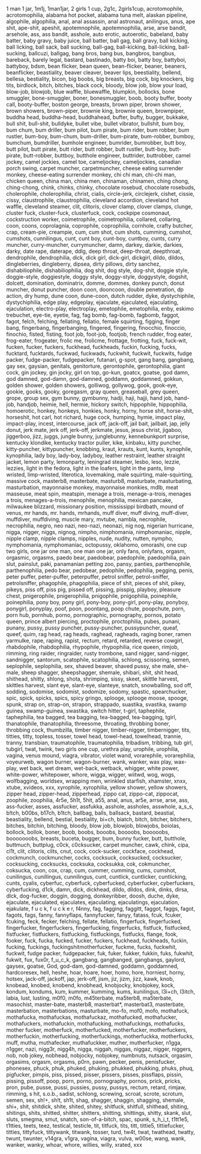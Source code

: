 1 man 1 jar, 1m1j, 1man1jar, 2 girls 1 cup, 2g1c, 2girls1cup, acrotomophile, acrotomophilia, alabama hot pocket, alabama tuna melt, alaskan pipeline, algophile, algophilia, anal, anal assassin, anal astronaut, anilingus, anus, ape shit, ape-shit, apeshit, apotemnophile, apotemnophilia, arse, arse bandit, arsehole, ass, ass bandit, asshole, auto erotic, autoerotic, babeland, baby batter, baby gravy, baby juice, ball batter, ball gag, ball gravy, ball kicking, ball licking, ball sack, ball sucking, ball-gag, ball-kicking, ball-licking, ball-sucking, ballcuzi, ballgag, bang bros, bang bus, bangbros, bangbus, bareback, barely legal, bastard, bastinado, batty boi, batty boy, battyboi, battyboy, bdsm, bean flicker, bean queen, bean-flicker, beaner, beaners, beanflicker, beastiality, beaver cleaver, beaver lips, beestiality, bellend, bellesa, bestiality, bicon, big boobs, big breasts, big cock, big knockers, big tits, birdlock, bitch, bitches, black cock, bloody, blow job, blow your load, blow-job, blowjob, blue waffle, bluewaffle, blumpkin, bollocks, bone smuggler, bone-smuggler, boner, bonesmuggler, boob, booty buffer, booty call, booty-buffer, boston george, breasts, brown piper, brown shower, brown showers, brown-piper, brownie king, brownie queen, brownpiper, buddha head, buddha-head, buddhahead, bufter, bufty, bugger, bukkake, bull shit, bull-shit, bulldyke, bullet vibe, bullet vibrator, bullshit, bum boy, bum chum, bum driller, bum pilot, bum pirate, bum rider, bum robber, bum rustler, bum-boy, bum-chum, bum-driller, bum-pirate, bum-robber, bumboy, bumchum, bumdriller, bumhole engineer, bumrider, bumrobber, butt boy, butt pilot, butt pirate, butt rider, butt robber, butt rustler, butt-boy, butt-pirate, butt-robber, buttboy, butthole engineer, buttrider, buttrobber, camel jockey, camel jockies, camel toe, cameljockey, cameljockies, canadian porch swing, carpet muncher, carpetmuncher, cheese eating surrender monkey, cheese-eating surrender monkey, chi chi man, chi-chi man, chicken queen, china man, china men, chinaman, chinamen, ching chong, ching-chong, chink, chinks, chinky, chocolate rosebud, chocolate rosebuds, cholerophile, cholerophilia, christ, cialis, circle-jerk, circlejerk, cishet, cissie, cissy, claustrophile, claustrophilia, cleveland accordion, cleveland hot waffle, cleveland steamer, clit, clitoris, clover clamp, clover clamps, clunge, cluster fuck, cluster-fuck, clusterfuck, cock, cockpipe cosmonaut, cockstruction worker, coimetrophile, coimetrophilia, collared, collaring, coon, coons, coprolagnia, coprophile, coprophilia, cornhole, crafty butcher, crap, cream-pie, creampie, cum, cum shot, cum shots, cumming, cumshot, cumshots, cunnilingus, cunt, cunt boy, cunt-boy, cuntboy, cunts, curry muncher, curry-muncher, currymuncher, damn, darkey, darkie, darkies, darky, date rape, daterape, ddlg, deep throat, deep-throat, deepthroat, dendrophile, dendrophilia, dick, dick girl, dick-girl, dickgirl, dildo, dildos, dingleberries, dingleberry, dipsea, dirty pillows, dirty sanchez, dishabiliophile, dishabiliophilia, dog shit, dog style, dog-shit, doggie style, doggie-style, doggiestyle, doggy style, doggy-style, doggystyle, dogshit, dolcett, domination, dominatrix, domme, dommes, donkey punch, donut muncher, donut puncher, doon coon, dooncoon, double penetration, dp action, dry hump, dune coon, dune-coon, dutch rudder, dyke, dystychiphile, dystychiphilia, edge play, edgeplay, ejaculate, ejaculated, ejaculating, ejaculation, electro-play, electroplay, emetophile, emetophilia, enby, eskimo trebuchet, eye-tie, eyetie, fag, fag bomb, fag-bomb, fagbomb, faggot, fagot, felch, felching, fellating, fellatio, female squirting, figging, finger bang, fingerbang, fingerbanging, fingered, fingering, finocchio, finoccio, finochio, fisted, fisting, foot job, foot-job, footjob, french rudder, frog eater, frog-eater, frogeater, frolic me, frolicme, frottage, frotting, fuck, fuck-wit, fucken, fucker, fuckers, fuckhead, fuckheads, fuckin, fucking, fucks, fucktard, fucktards, fuckwad, fuckwads, fuckwhit, fuckwit, fuckwits, fudge packer, fudge-packer, fudgepacker, futanari, g-spot, gang bang, gangbang, gay sex, gaysian, genitals, genitorture, gerontophile, gerontophilia, giant cock, gin jockey, gin jocky, girl on top, go-kun, goatcx, goatse, god damn, god damned, god-damn, god-damned, goddamn, goddamned, gokkun, golden shower, golden showers, golliwog, gollywog, gook, gook-eye, gookie, gooks, gooky, goregasm, gray queen, greaseball, grey queen, grope, group sex, gym bunny, gymbunny, hadji, haji, hajji, hand job, hand-job, handjob, heimie, hell, hermie, hickory switch, hippophile, hippophilia, homoerotic, honkey, honkeys, honkies, honky, horny, horse shit, horse-shit, horseshit, hot carl, hot richard, huge cock, humping, hymie, impact play, impact-play, incest, intercourse, jack off, jack-off, jail bait, jailbait, jap, jelly donut, jerk mate, jerk off, jerk-off, jerkmate, jesus, jesus christ, jigaboo, jiggerboo, jizz, juggs, jungle bunny, junglebunny, kennebunkport surprise, kentucky klondike, kentucky tractor puller, kike, kinbaku, kitty puncher, kitty-puncher, kittypuncher, knobbing, kraut, krauts, kunt, kunts, kynophile, kynophilia, lady boy, lady-boy, ladyboy, leather restraint, leather straight jacket, lemon party, lemonparty, leningrad steamer, lesbo, leso, lezzie, lezzies, light in the fedora, light in the loafers, light in the pants, limp wristed, limp-wristed, literotica, lovemaking, male squirting, male-squirting, massive cock, masterb8, masterbate, masturb8, masturbate, masturbating, masturbation, mayonnaise monkey, mayonnaise monkies, mdlb, meat masseuse, meat spin, meatspin, menage a trois, menage-a-trois, menages a trois, menages-a-trois, menophile, menophilia, mexican pancake, milwaukee blizzard, missionary position, mississippi birdbath, mound of venus, mr hands, mr. hands, mrhands, muff diver, muff diving, muff-diver, muffdiver, muffdiving, muscle mary, mvtube, nambla, necrophile, necrophilia, negro, neo nazi, neo-nazi, neonazi, nig nog, nigerian hurricane, nigga, nigger, niggs, nignog, nimpho, nimphomania, nimphomaniac, nipple, nipple clamp, nipple clamps, nipples, nude, nudity, nutten, nympho, nymphomania, nymphomaniac, octopussy, oklahomo, omorashi, one cup two girls, one jar one man, one man one jar, only fans, onlyfans, orgasm, orgasmic, orgasms, paedo bear, paedobear, paedophile, paedophilia, pain slut, painslut, paki, panamanian petting zoo, pansy, panties, parthenophile, parthenophilia, pedo bear, pedobear, pedophile, pedophilia, pegging, penis, peter puffer, peter-puffer, peterpuffer, petrol sniffer, petrol-sniffer, petrolsniffer, phagophile, phagophilia, piece of shit, pieces of shit, pikey, pikeys, piss off, piss pig, pissed off, pissing, pisspig, playboy, pleasure chest, pnigerophile, pnigerophilia, pnigophile, pnigophilia, poinephile, poinephilia, pony boy, pony girl, pony-boy, pony-girl, pony-play, ponyboy, ponygirl, ponyplay, poof, poon, poontang, poop chute, poopchute, porn, porn hub, pornhub, porno, pornographic, pornography, pornos, potato queen, prince albert piercing, proctophile, proctophilia, pubes, punani, punany, pussy, pussy puncher, pussy-puncher, pussypuncher, queaf, queef, quim, rag head, rag heads, raghead, ragheads, raging boner, ramen yarmulke, rape, raping, rapist, rectum, retard, retarded, reverse cowgirl, rhabdophile, rhabdophilia, rhypophile, rhypophilia, rice queen, rimjob, rimming, ring raider, ringraider, rusty trombone, sand nigger, sand-nigger, sandnigger, santorum, scatophile, scatophilia, schlong, scissoring, semen, seplophile, seplophilia, sex, shaved beaver, shaved pussy, she male, she-male, sheep shagger, sheepshagger, shemale, shibari, shit, shit head, shithead, shitty, shlong, shota, shrimping, sissy, skeet, skittle harvest, skittles harvest, slant eye, slant-eye, slanteye, snatch, snowballing, sod off, sodding, sodomise, sodomist, sodomize, sodomy, spastic, spearchucker, spic, spick, spicks, spics, spicy gringo, splooge, splooge moose, spooge, spunk, strap on, strap-on, strapon, strappado, suastika, svastika, swamp guinea, swamp-guinea, swastika, switch hitter, t-girl, taphephile, taphephilia, tea bagged, tea bagging, tea-bagged, tea-bagging, tgirl, thanatophile, thanatophilia, threesome, throating, throbbing boner, throbbing cock, thumbzilla, timber nigger, timber-nigger, timbernigger, tits, titties, titty, topless, tosser, towel head, towel-head, towelhead, trannie, tranny, transbian, traumatophile, traumatophilia, tribadism, tribbing, tub girl, tubgirl, twat, twink, two girls one cup, urethra play, urophile, urophilia, vagina, venus mound, viagra, vibrator, violet wand, vorarephile, vorarephilia, voyeurweb, wagon burner, wagon-burner, wank, wanker, wax play, wax-play, wet back, wet dream, wet-back, wetback, whigger, white power, white-power, whitepower, whore, wigga, wigger, wiitwd, wog, wogs, wolfbagging, worldsex, wrapping men, wrinkled starfish, xhamster, xnxx, xtube, xvideos, xxx, xyrophile, xyrophilia, yellow shower, yellow showers, zipper head, zipper-head, zipperhead, zippo cat, zippo-cat, zippocat, zoophile, zoophilia, 4r5e, 5h1t, 5hit, a55, anal, anus, ar5e, arrse, arse, ass, ass-fucker, asses, assfucker, assfukka, asshole, assholes, asswhole, a_s_s, b!tch, b00bs, b17ch, b1tch, ballbag, balls, ballsack, bastard, beastial, beastiality, bellend, bestial, bestiality, bi+ch, biatch, bitch, bitcher, bitchers, bitches, bitchin, bitching, bloody, blow job, blowjob, blowjobs, boiolas, bollock, bollok, boner, boob, boobs, booobs, boooobs, booooobs, booooooobs, breasts, buceta, bugger, bum, bunny fucker, butt, butthole, buttmuch, buttplug, c0ck, c0cksucker, carpet muncher, cawk, chink, cipa, cl1t, clit, clitoris, clits, cnut, cock, cock-sucker, cockface, cockhead, cockmunch, cockmuncher, cocks, cocksuck, cocksucked, cocksucker, cocksucking, cocksucks, cocksuka, cocksukka, cok, cokmuncher, coksucka, coon, cox, crap, cum, cummer, cumming, cums, cumshot, cunilingus, cunillingus, cunnilingus, cunt, cuntlick, cuntlicker, cuntlicking, cunts, cyalis, cyberfuc, cyberfuck, cyberfucked, cyberfucker, cyberfuckers, cyberfucking, d1ck, damn, dick, dickhead, dildo, dildos, dink, dinks, dirsa, dlck, dog-fucker, doggin, dogging, donkeyribber, doosh, duche, dyke, ejaculate, ejaculated, ejaculates, ejaculating, ejaculatings, ejaculation, ejakulate, f u c k, f u c k e r, f4nny, fag, fagging, faggitt, faggot, faggs, fagot, fagots, fags, fanny, fannyflaps, fannyfucker, fanyy, fatass, fcuk, fcuker, fcuking, feck, fecker, felching, fellate, fellatio, fingerfuck, fingerfucked, fingerfucker, fingerfuckers, fingerfucking, fingerfucks, fistfuck, fistfucked, fistfucker, fistfuckers, fistfucking, fistfuckings, fistfucks, flange, fook, fooker, fuck, fucka, fucked, fucker, fuckers, fuckhead, fuckheads, fuckin, fucking, fuckings, fuckingshitmotherfucker, fuckme, fucks, fuckwhit, fuckwit, fudge packer, fudgepacker, fuk, fuker, fukker, fukkin, fuks, fukwhit, fukwit, fux, fux0r, f_u_c_k, gangbang, gangbanged, gangbangs, gaylord, gaysex, goatse, God, god-dam, god-damned, goddamn, goddamned, hardcoresex, hell, heshe, hoar, hoare, hoer, homo, hore, horniest, horny, hotsex, jack-off, jackoff, jap, jerk-off, jism, jiz, jizm, jizz, kawk, knob, knobead, knobed, knobend, knobhead, knobjocky, knobjokey, kock, kondum, kondums, kum, kummer, kumming, kums, kunilingus, l3i+ch, l3itch, labia, lust, lusting, m0f0, m0fo, m45terbate, ma5terb8, ma5terbate, masochist, master-bate, masterb8, masterbat*, masterbat3, masterbate, masterbation, masterbations, masturbate, mo-fo, mof0, mofo, mothafuck, mothafucka, mothafuckas, mothafuckaz, mothafucked, mothafucker, mothafuckers, mothafuckin, mothafucking, mothafuckings, mothafucks, mother fucker, motherfuck, motherfucked, motherfucker, motherfuckers, motherfuckin, motherfucking, motherfuckings, motherfuckka, motherfucks, muff, mutha, muthafecker, muthafuckker, muther, mutherfucker, n1gga, n1gger, nazi, nigg3r, nigg4h, nigga, niggah, niggas, niggaz, nigger, niggers, nob, nob jokey, nobhead, nobjocky, nobjokey, numbnuts, nutsack, orgasim, orgasims, orgasm, orgasms, p0rn, pawn, pecker, penis, penisfucker, phonesex, phuck, phuk, phuked, phuking, phukked, phukking, phuks, phuq, pigfucker, pimpis, piss, pissed, pisser, pissers, pisses, pissflaps, pissin, pissing, pissoff, poop, porn, porno, pornography, pornos, prick, pricks, pron, pube, pusse, pussi, pussies, pussy, pussys, rectum, retard, rimjaw, rimming, s hit, s.o.b., sadist, schlong, screwing, scroat, scrote, scrotum, semen, sex, sh!+, sh!t, sh1t, shag, shagger, shaggin, shagging, shemale, shi+, shit, shitdick, shite, shited, shitey, shitfuck, shitfull, shithead, shiting, shitings, shits, shitted, shitter, shitters, shitting, shittings, shitty, skank, slut, sluts, smegma, smut, snatch, son-of-a-bitch, spac, spunk, s_h_i_t, t1tt1e5, t1tties, teets, teez, testical, testicle, tit, titfuck, tits, titt, tittie5, tittiefucker, titties, tittyfuck, tittywank, titwank, tosser, turd, tw4t, twat, twathead, twatty, twunt, twunter, v14gra, v1gra, vagina, viagra, vulva, w00se, wang, wank, wanker, wanky, whoar, whore, willies, willy, xrated, xxx
